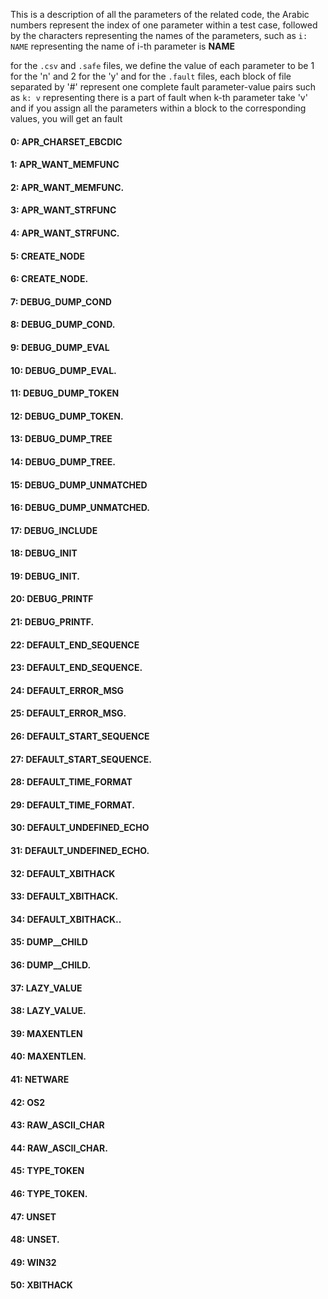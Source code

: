 This is a description of all the parameters of the related code,
the Arabic numbers represent the index of one parameter within a test case,
followed by the characters representing the names of the parameters,
such as `i: NAME` representing the name of i-th parameter is **NAME** 


for the `.csv` and `.safe` files, we define the value of each parameter to be 1 for the 'n' and 2 for the 'y'
and for the `.fault` files, each block of file separated by '#' represent one complete fault parameter-value pairs
such as `k: v` representing there is a part of fault when k-th parameter take 'v'
and if you assign all the parameters within a block to the corresponding values, you will get an fault


#### 0: APR_CHARSET_EBCDIC 
#### 1: APR_WANT_MEMFUNC 
#### 2: APR_WANT_MEMFUNC. 
#### 3: APR_WANT_STRFUNC 
#### 4: APR_WANT_STRFUNC. 
#### 5: CREATE_NODE 
#### 6: CREATE_NODE. 
#### 7: DEBUG_DUMP_COND 
#### 8: DEBUG_DUMP_COND. 
#### 9: DEBUG_DUMP_EVAL 
#### 10: DEBUG_DUMP_EVAL. 
#### 11: DEBUG_DUMP_TOKEN 
#### 12: DEBUG_DUMP_TOKEN. 
#### 13: DEBUG_DUMP_TREE 
#### 14: DEBUG_DUMP_TREE. 
#### 15: DEBUG_DUMP_UNMATCHED 
#### 16: DEBUG_DUMP_UNMATCHED. 
#### 17: DEBUG_INCLUDE 
#### 18: DEBUG_INIT 
#### 19: DEBUG_INIT. 
#### 20: DEBUG_PRINTF 
#### 21: DEBUG_PRINTF. 
#### 22: DEFAULT_END_SEQUENCE 
#### 23: DEFAULT_END_SEQUENCE. 
#### 24: DEFAULT_ERROR_MSG 
#### 25: DEFAULT_ERROR_MSG. 
#### 26: DEFAULT_START_SEQUENCE 
#### 27: DEFAULT_START_SEQUENCE. 
#### 28: DEFAULT_TIME_FORMAT 
#### 29: DEFAULT_TIME_FORMAT. 
#### 30: DEFAULT_UNDEFINED_ECHO 
#### 31: DEFAULT_UNDEFINED_ECHO. 
#### 32: DEFAULT_XBITHACK 
#### 33: DEFAULT_XBITHACK. 
#### 34: DEFAULT_XBITHACK.. 
#### 35: DUMP__CHILD 
#### 36: DUMP__CHILD. 
#### 37: LAZY_VALUE 
#### 38: LAZY_VALUE. 
#### 39: MAXENTLEN 
#### 40: MAXENTLEN. 
#### 41: NETWARE 
#### 42: OS2 
#### 43: RAW_ASCII_CHAR 
#### 44: RAW_ASCII_CHAR. 
#### 45: TYPE_TOKEN 
#### 46: TYPE_TOKEN. 
#### 47: UNSET 
#### 48: UNSET. 
#### 49: WIN32 
#### 50: XBITHACK 
